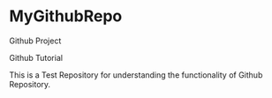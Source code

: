 # MyGithubRepo
Github Project

Github Tutorial

This is a Test Repository for understanding the functionality of Github Repository.
